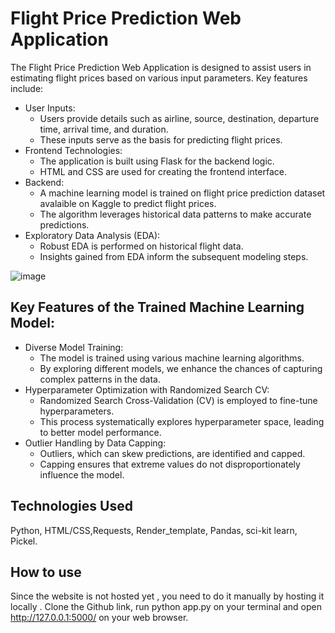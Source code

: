 # Flight Price Prediction Web Application

The Flight Price Prediction Web Application is designed to assist users in estimating flight prices based on various input parameters. Key features include:

+ User Inputs:
  + Users provide details such as airline, source, destination, departure time, arrival time, and duration.
  + These inputs serve as the basis for predicting flight prices.
+ Frontend Technologies:
  + The application is built using Flask for the backend logic.
  + HTML and CSS are used for creating the frontend interface.
+ Backend:
  +  A machine learning model is trained on flight price prediction dataset avalaible on Kaggle to predict flight prices.
  +  The algorithm leverages historical data patterns to make accurate predictions.
+ Exploratory Data Analysis (EDA):
  + Robust EDA is performed on historical flight data.
  + Insights gained from EDA inform the subsequent modeling steps.
 



![image](https://github.com/Gitamrit/Flight-Price-Prediction/assets/163405281/0daa1182-30a9-414f-9375-3c73a8f79331)


## Key Features of the Trained Machine Learning Model:

+ Diverse Model Training:
  + The model is trained using various machine learning algorithms.
  + By exploring different models, we enhance the chances of capturing complex patterns in the data.
+ Hyperparameter Optimization with Randomized Search CV:
  + Randomized Search Cross-Validation (CV) is employed to fine-tune hyperparameters.
  + This process systematically explores hyperparameter space, leading to better model performance.
+ Outlier Handling by Data Capping:
  + Outliers, which can skew predictions, are identified and capped.
  + Capping ensures that extreme values do not disproportionately influence the model.


## Technologies Used
Python, HTML/CSS,Requests, Render_template, Pandas, sci-kit learn, Pickel.

## How to use
Since the website is not hosted yet , you need to do it manually by hosting it locally . Clone the Github link, run python app.py on your terminal and open http://127.0.0.1:5000/ on your web browser.
